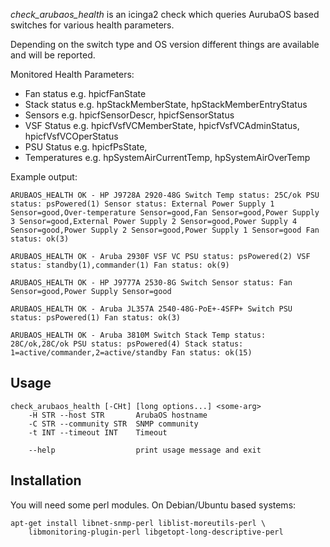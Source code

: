 
*check_arubaos_health* is an icinga2 check which queries AurubaOS based
switches for various health parameters.

Depending on the switch type and OS version different things are available
and will be reported.

Monitored Health Parameters:

  * Fan status e.g. hpicfFanState
  * Stack status e.g. hpStackMemberState, hpStackMemberEntryStatus
  * Sensors e.g. hpicfSensorDescr, hpicfSensorStatus
  * VSF Status e.g. hpicfVsfVCMemberState, hpicfVsfVCAdminStatus, hpicfVsfVCOperStatus
  * PSU Status e.g. hpicfPsState, 
  * Temperatures e.g. hpSystemAirCurrentTemp, hpSystemAirOverTemp

Example output:

	ARUBAOS_HEALTH OK - HP J9728A 2920-48G Switch Temp status: 25C/ok PSU status: psPowered(1) Sensor status: External Power Supply 1 Sensor=good,Over-temperature Sensor=good,Fan Sensor=good,Power Supply 3 Sensor=good,External Power Supply 2 Sensor=good,Power Supply 4 Sensor=good,Power Supply 2 Sensor=good,Power Supply 1 Sensor=good Fan status: ok(3)

	ARUBAOS_HEALTH OK - Aruba 2930F VSF VC PSU status: psPowered(2) VSF status: standby(1),commander(1) Fan status: ok(9)

	ARUBAOS_HEALTH OK - HP J9777A 2530-8G Switch Sensor status: Fan Sensor=good,Power Supply Sensor=good

	ARUBAOS_HEALTH OK - Aruba JL357A 2540-48G-PoE+-4SFP+ Switch PSU status: psPowered(1) Fan status: ok(3)

	ARUBAOS_HEALTH OK - Aruba 3810M Switch Stack Temp status: 28C/ok,28C/ok PSU status: psPowered(4) Stack status: 1=active/commander,2=active/standby Fan status: ok(15)


Usage
-----

	check_arubaos_health [-CHt] [long options...] <some-arg>
		-H STR --host STR       ArubaOS hostname
		-C STR --community STR  SNMP community
		-t INT --timeout INT    Timeout
	
		--help                  print usage message and exit

Installation
------------

You will need some perl modules. On Debian/Ubuntu based systems:

	apt-get install libnet-snmp-perl liblist-moreutils-perl \
		libmonitoring-plugin-perl libgetopt-long-descriptive-perl 
		

